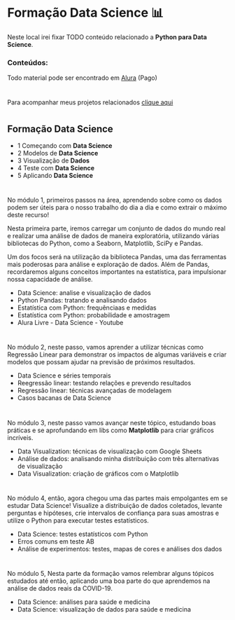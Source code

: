 # Formação Data Science 📊

Neste local irei fixar TODO conteúdo relacionado a <b>Python para Data Science</b>.

### Conteúdos:

Todo material pode ser encontrado em [Alura](https://www.alura.com.br/) (Pago)

#

Para acompanhar meus projetos relacionados [clique aqui](https://github.com/pedrohentec/data-science-training)

#

## Formação Data Science

- 1 Começando com <b>Data Science</b>
- 2 Modelos de <b>Data Science</b>
- 3 Visualização de <b>Dados</b>
- 4 Teste com <b>Data Science</b>
- 5 Aplicando <b>Data Science</b>

#

No módulo 1, primeiros passos na área, aprendendo sobre como os dados podem ser úteis para o nosso trabalho do dia a dia e como extrair o máximo deste recurso!

Nesta primeira parte, iremos carregar um conjunto de dados do mundo real e realizar uma análise de dados de maneira exploratória, utilizando várias bibliotecas do Python, como a Seaborn, Matplotlib, SciPy e Pandas.

Um dos focos será na utilização da biblioteca Pandas, uma das ferramentas mais poderosas para análise e exploração de dados. Além de Pandas, recordaremos alguns conceitos importantes na estatística, para impulsionar nossa capacidade de análise.

- Data Science: analise e visualização de dados
- Python Pandas: tratando e analisando dados
- Estatística com Python: frequênciaas e medidas
- Estatística com Python: probabilidade e amostragem
- Alura Livre - Data Science - Youtube

#

No módulo 2, neste passo, vamos aprender a utilizar técnicas como Regressão Linear para demonstrar os impactos de algumas variáveis e criar modelos que possam ajudar na previsão de próximos resultados.

- Data Science e séries temporais
- Reegressão linear: testando relações e prevendo resultados
- Regressão linear: técnicas avançadas de modelagem
- Casos bacanas de Data Science 

#

No módulo 3, neste passo vamos avançar neste tópico, estudando boas práticas e se aprofundando em libs como <b>Matplotlib</b> para criar gráficos incríveis.

- Data Visualization: técnicas de visualização com Google Sheets
- Análise de dados: analisando minha distribuição com três alternativas de visualização
- Data Visualization: criação de gráficos com o Matplotlib

#

No módulo 4, então, agora chegou uma das partes mais empolgantes em se estudar Data Science! Visualize a distribuição de dados coletados, levante perguntas e hipóteses, crie intervalos de confiança para suas amostras e utilize o Python para executar testes estatísticos.

- Data Science: testes estatísticos com Python
- Erros comuns em teste AB
- Análise de experimentos: testes, mapas de cores e análises dos dados

#

No módulo 5, Nesta parte da formação vamos relembrar alguns tópicos estudados até então, aplicando uma boa parte do que aprendemos na análise de dados reais da COVID-19.

- Data Science: análises para saúde e medicina
- Data Science: visualização de dados para saúde e medicina
